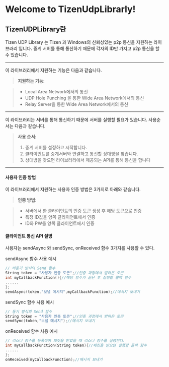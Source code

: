Welcome to TizenUdpLibrarly!
===================


TizenUDPLibrary란
----------


Tizen UDP Library 는 Tizen 과 Windows의 신뢰성있는 p2p 통신을 지원하는 라이브러리 입니다. 중계 서버를 통해 통신하기 때문에 각자의 ID만 가지고 p2p 통신을 할 수 있습니다.

------------
이 라이브러리에서 지원하는 기능은 다음과 같습니다.

> **지원하는 기능:**

> - Local Area Network에서의 통신
> - UDP Hole Punching 을 통한 Wide Area Network에서의 통신
> - Relay Server을 통한 Wide Area Network에서의 통신

------------
이 라이브러리는 서버를 통해 통신하기 때문에 서버를 실행할 필요가 있습니다.
 사용순서는 다음과 같습니다.
 
> **사용 순서:**
> 
> 1. 중계 서버를 설정하고 시작합니다.
>2. 클라이언트를 중계서버와 연결하고 통신할 상대방을 찾습니다.
>3. 상대방을 찾으면 라이브러리에서 제공되는 API를 통해 통신을 합니다

---------
#### 사용자 인증 방법
이 라이브러리에서 지원하는 사용자 인증 방법은 3가지로 아래와 같습니다.

> **인증 방법:**

> - 서버에서 한 클라이언트의 인증 토큰 생성 후 해당 토큰으로 인증
> - 특정 ID값을 양쪽 클라이언트에서 인증
> - ID와 PW를 양쪽 클라이언트에서 인증

#### 클라이언트 통신 API 설명
사용자는 sendAsync 와 sendSync, onReceived 함수 3가지를 사용할 수 있다.

sendAsync 함수 사용 예시
```cpp
// 비동기 방식의 Send 함수
String token = "사용자 인증 토큰";//인증 과정에서 받아온 토큰
int myCallbackFunction(){//해당 함수가 끝난 후 실행할 콜백 함수
......
};
sendAsync(token,"보낼 메시지",myCallbackFunction);//메시지 보내기
```

sendSync 함수 사용 예시
```cpp
// 동기 방식의 Send 함수
String token = "사용자 인증 토큰";//인증 과정에서 받아온 토큰
sendSync(token,"보낼 메시지");//메시지 보내기
```
onReceived 함수 사용 예시
```cpp
// 리스너 함수를 등록하여 패킷을 받았을 때 리스너 함수를 실행한다.
int myCallbackFunction(String token){//패킷을 받으면 실행할 콜백 함수
......
};
onReceived(myCallbackFunction);//메시지 보내기
```

